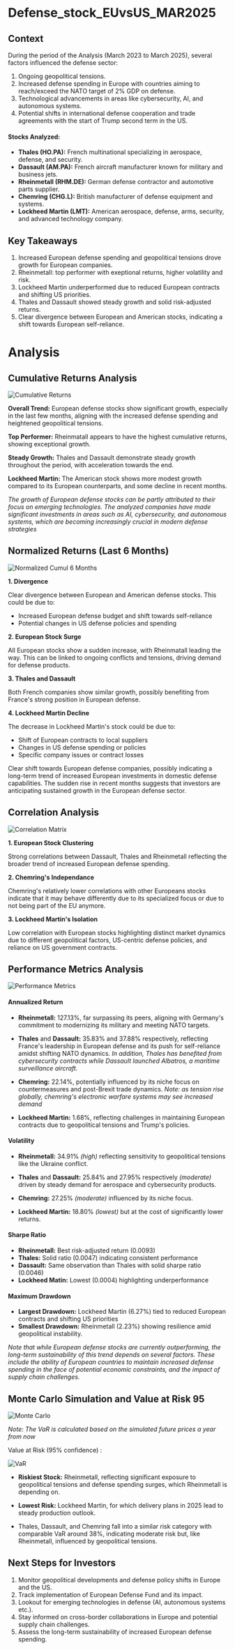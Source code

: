 # Defense_stock_EUvsUS_MAR2025

## Context
During the period of the Analysis (March 2023 to March 2025), several factors influenced the defense sector:
1. Ongoing geopolitical tensions.
2. Increased defense spending in Europe with countries aiming to reach/exceed the NATO target of 2% GDP on defense.
3. Technological advancements in areas like cybersecurity, AI, and autonomous systems.
4. Potential shifts in international defense cooperation and trade agreements with the start of Trump second term in the US.

#### Stocks Analyzed:
* **Thales (HO.PA):** French multinational specializing in aerospace, defense, and security.
* **Dassault (AM.PA):** French aircraft manufacturer known for military and business jets.
* **Rheinmetall (RHM.DE):** German defense contractor and automotive parts supplier.
* **Chemring (CHG.L):** British manufacturer of defense equipment and systems.
* **Lockheed Martin (LMT):** American aerospace, defense, arms, security, and advanced technology company.

## Key Takeaways
1. Increased European defense spending and geopolitical tensions drove growth for European companies.
2. Rheinmetall: top performer with exeptional returns, higher volatility and risk.
3. Lockheed Martin underperformed due to reduced European contracts and shifting US priorities.
4. Thales and Dassault showed steady growth and solid risk-adjusted returns.
5. Clear divergence between European and American stocks, indicating a shift towards European self-reliance.

# Analysis
## Cumulative Returns Analysis
![Cumulative Returns](image.png) 

**Overall Trend:** European defense stocks show significant growth, especially in the last few months, aligning with the increased defense spending and heightened geopolitical tensions.

**Top Performer:** Rheinmatall appears to have the highest cumulative returns, showing exceptional growth.

**Steady Growth:** Thales and Dassault demonstrate steady growth throughout the period, with acceleration towards the end.

**Lockheed Martin:** The American stock shows more modest growth compared to its European counterparts, and some decline in recent months.

*The growth of European defense stocks can be partly attributed to their focus on emerging technologies. The analyzed companies have made significant investments in areas such as AI, cybersecurity, and autonomous systems, which are becoming increasingly crucial in modern defense strategies*

## Normalized Returns (Last 6 Months)
![Normalized Cumul 6 Months](image-1.png)

**1. Divergence**

Clear divergence between European and American defense stocks. This could be due to:
* Increased European defense budget and shift towards self-reliance
* Potential changes in US defense policies and spending

**2. European Stock Surge**

All European stocks show a sudden increase, with Rheinmatall leading the way. This can be linked to ongoing conflicts and tensions, driving demand for defense products.

**3. Thales and Dassault**

Both French companies show similar growth, possibly benefiting from France's strong position in European defense.

**4. Lockheed Martin Decline**

The decrease in Lockheed Martin's stock could be due to:
* Shift of European contracts to local suppliers
* Changes in US defense spending or policies
* Specific company issues or contract losses

Clear shift towards European defense companies, possibly indicating a long-term trend of increased European investments in domestic defense capabilities. The sudden rise in recent months suggests that investors are anticipating sustained growth in the European defense sector.

## Correlation Analysis
![Correlation Matrix](image-2.png)

**1. European Stock Clustering**

Strong correlations between Dassault, Thales and Rheinmetall reflecting the broader trend of increased European defense spending.

**2. Chemring's Independance**

Chemring's relatively lower correlations with other Europeans stocks indicate that it may behave differently due to its specialized focus or due to not being part of the EU anymore.


**3. Lockheed Martin's Isolation**

Low  correlation with European stocks highlighting distinct market dynamics due to different geopolitical factors, US-centric defense policies, and reliance on US government contracts.

## Performance Metrics Analysis
![Performance Metrics](image-3.png)

#### Annualized Return

* **Rheinmetall:** 127.13%, far surpassing its peers, aligning with Germany's commitment to modernizing its military and meeting NATO targets.

* **Thales** and **Dassault:** 35.83% and 37.88% respectively, reflecting France's leadership in European defense and its push for self-reliance amidst shifting NATO dynamics. *In addition, Thales has benefited from cybersecurity contracts while Dassault launched Albatros, a maritime surveillance aircraft.*

* **Chemring:** 22.14%, potentially influenced by its niche focus on countermeasures and post-Brexit trade dynamics.
*Note: as tension rise globally, chemring's electronic warfare systems may see increased demand*

* **Lockheed Martin:** 1.68%, reflecting challenges in maintaining European contracts due to geopolitical tensions and Trump's policies.

#### Volatility
* **Rheinmetall:** 34.91% *(high)* reflecting sensitivity to geopolitical tensions like the Ukraine conflict.

* **Thales** and **Dassault:** 25.84% and 27.95% respectively *(moderate)* driven by steady demand for aerospace and cybersecurity products.

* **Chemring:** 27.25% *(moderate)* influenced by its niche focus.

* **Lockheed Martin:** 18.80% *(lowest)* but at the cost of significantly lower returns.

#### Sharpe Ratio
* **Rheinmetall:** Best risk-adjusted return (0.0093)
* **Thales:** Solid ratio (0.0047) indicating consistent performance
* **Dassault:** Same observation than Thales with solid sharpe ratio (0.0046)
* **Lockheed Matin:** Lowest (0.0004) highlighting underperformance

#### Maximum Drawdown
* **Largest Drawdown:** Lockheed Martin (6.27%) tied to reduced European contracts and shifting US priorities
* **Smallest Drawdown:** Rheinmetall (2.23%) showing resilience amid geopolitical instability.

*Note that while European defense stocks are currently outperforming, the long-term sustainability of this trend depends on several factors. These include the ability of European countries to maintain increased defense spending in the face of potential economic constraints, and the impact of supply chain challenges.*

## Monte Carlo Simulation and Value at Risk 95
![Monte Carlo](image-4.png)

*Note: The VaR is calculated based on the simulated future prices a year from now*

Value at Risk (95% confidence) :

![VaR](image-6.png)

* **Riskiest Stock:** Rheinmetall, reflecting significant exposure to geopolitical tensions and defense spending surges, which Rheinmetall is depending on.

* **Lowest Risk:** Lockheed Martin, for which delivery plans in 2025 lead to steady production outlook.

* Thales, Dassault, and Chemring fall into a similar risk category with comparable VaR around 38%, indicating moderate risk but, like Rheinmetall, influenced by geopolitical tensions.

## Next Steps for Investors
1. Monitor geopolitical developments and defense policy shifts in Europe and the US.
2. Track implementation of European Defense Fund and its impact.
3. Lookout for emerging technologies in defense (AI, autonomous systems etc.).
4. Stay informed on cross-border collaborations in Europe and potential supply chain challenges.
5. Assess the long-term sustainability of increased European defense spending.
